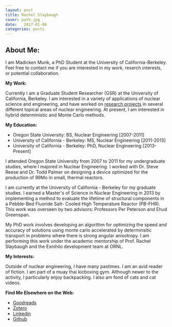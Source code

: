 ```yaml
---
layout: post
title: Rachel Slaybaugh
cover: path.jpg
date:   2017-01-06
categories: posts
---
```


## About Me: 
 
I am Madicken Munk, a PhD Student at the University of California-Berkeley. Feel free to contact me if you are interested in my work, reserch interests, or potential collaboration.  

**My Work:**

Currently I am a Graduate Student Researcher (GSR) at the University of California, Berkeley. I am interested in a variety of applications of nuclear science and engineering, and have worked on [research projects](/posts/2016/03/16/projects.html) in several different topical areas of nuclear engineering. At present, I am interested in hybrid deterministic and Monte Carlo methods. 

**My Education:** 

[comment]: <> (Make this more readable. e.g. Oregon State: BS- blah, description.)

* Oregon State University: BS, Nuclear Engineering [2007-2011] 
* University of California - Berkeley: MS, Nuclear Engineering [2011-2013] 
* University of California - Berkeley: PhD, Nuclear Engineering [2013-Present]

I attended Oregon State University from 2007 to 2011 for my undergraduate studies, where I majored in Nuclear Engineering. I worked with Dr. Steve Reese and Dr. Todd Palmer on designing a device optimized for the production of 99Mo in small, thermal reactors. 

I am currently at the University of California - Berkeley for my graduate studies. I 
earned a Master's of Science in Nuclear Engineering in 2013 by implementing a method
 to evaluate the lifetime of structural components in a Pebble-Bed Fluoride Salt-
Cooled High Temperature Reactor (PB-FHR). This work was overseen by two advisors: 
Professors Per Peterson and Ehud Greenspan. 

My PhD work involves developing an algorithm for optimizing the speed and accuracy of  solutions using monte carlo accelerated by determinsitic transport in problems where there is strong angular anisotropy. I am performing this work under the academic mentorship of Prof. Rachel Slaybaugh and the Exnihilo development team at ORNL. 

**My Interests:**
 
Outside of nuclear engineering, I have many pastimes. I am an avid reader of fiction. I am part of a muay thai kicboxing gym. Although newer to the activity, I particularly enjoy backpacking. I also am fond of cats and cat videos. 

**Find Me Elsewhere on the Web:**

 * [Goodreads](http://www.goodreads.com/user/show/1247452-madicken)
 * [Zotero](http://www.zotero.org/munkm)
 * [Linkedin](http://www.linkedin.com/pub/madicken-munk/b/a84/36a)
 * [Github](http://www.github.com/munkm)



